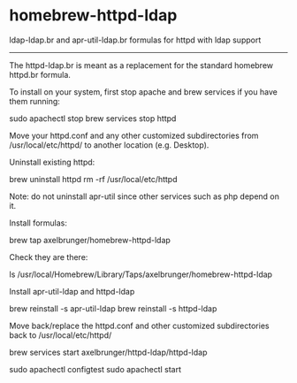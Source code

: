 # homebrew-httpd-ldap
ldap-ldap.br and apr-util-ldap.br formulas for httpd with ldap support

----------------------------------------------------------------------

The httpd-ldap.br is meant as a replacement for the standard homebrew httpd.br formula.

To install on your system, first stop apache and brew services if you have them running:

sudo apachectl stop
brew services stop httpd

Move your httpd.conf and any other customized subdirectories from /usr/local/etc/httpd/ to another location (e.g. Desktop).

Uninstall existing httpd: 

brew uninstall httpd
rm -rf /usr/local/etc/httpd

Note: do not uninstall apr-util since other services such as php depend on it.

Install formulas:

brew tap axelbrunger/homebrew-httpd-ldap

Check they are there:

ls /usr/local/Homebrew/Library/Taps/axelbrunger/homebrew-httpd-ldap

Install apr-util-ldap and httpd-ldap

brew reinstall -s apr-util-ldap
brew reinstall -s httpd-ldap

Move back/replace the httpd.conf and other customized subdirectories back to /usr/local/etc/httpd/

brew services start axelbrunger/httpd-ldap/httpd-ldap

sudo apachectl configtest
sudo apachectl start 


